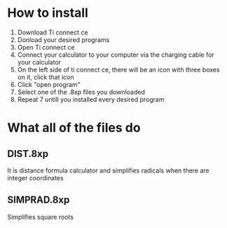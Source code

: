 # How to install
1. Download Ti connect ce
2. Donload your desired programs
3. Open Ti connect ce
4. Connect your calculator to your computer via the charging cable for your calculator
5. On the left side of ti connect ce, there will be an icon with three boxes on it, click that icon
6. Click "open program"
7. Select one of the .8xp files you downloaded
8. Repeat 7 untill you installed every desired program
# What all of the files do
## DIST.8xp
It is distance formula calculator and simplifies radicals when there are integer coordinates
## SIMPRAD.8xp
Simplifies square roots
